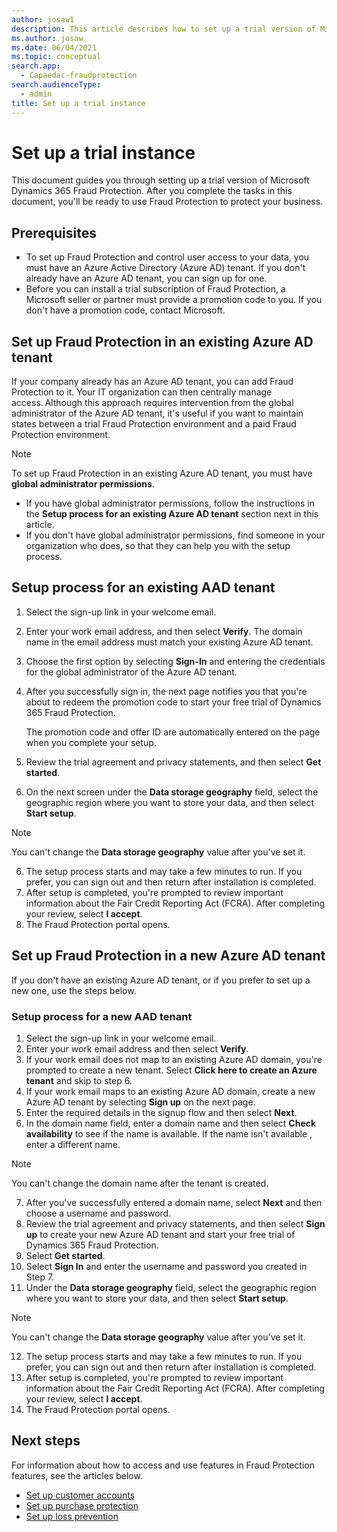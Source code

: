 ```yaml
---
author: josaw1
description: This article describes how to set up a trial version of Microsoft Dynamics 365 Fraud Protection.
ms.author: josaw
ms.date: 06/04/2021
ms.topic: conceptual
search.app: 
  - Capaedac-fraudprotection
search.audienceType:
  - admin
title: Set up a trial instance
---
```


# Set up a trial instance

This document guides you through setting up a trial version of Microsoft Dynamics 365 Fraud Protection. After you complete the tasks in this document, you'll be ready to use Fraud Protection to protect your business.

## Prerequisites

- To set up Fraud Protection and control user access to your data, you must have an Azure Active Directory (Azure AD) tenant. If you don't already have an Azure AD tenant, you can sign up for one.
- Before you can install a trial subscription of Fraud Protection, a Microsoft seller or partner must provide a promotion code to you. If you don't have a promotion code, contact Microsoft.

## Set up Fraud Protection in an existing Azure AD tenant	

If your company already has an Azure AD tenant, you can add Fraud Protection to it. Your IT organization can then centrally manage access. Although this approach requires intervention from the global administrator of the Azure AD tenant, it's useful if you want to maintain states between a trial Fraud Protection environment and a paid Fraud Protection environment.

  > [!NOTE]
  > To set up Fraud Protection in an existing Azure AD tenant, you must have **global administrator permissions**.


- If you have global administrator permissions, follow the instructions in the **Setup process for an existing Azure AD tenant** section next in this article.	
- If you don't have global administrator permissions, find someone in your organization who does, so that they can help you with the setup process.	

## Setup process for an existing AAD tenant	

1.	Select the sign-up link in your welcome email.	
2.	Enter your work email address, and then select **Verify**. The domain name in the email address must match your existing Azure AD tenant.	
3.	Choose the first option by selecting **Sign-In** and entering the credentials for the global administrator of the Azure AD tenant. 
4.	After you successfully sign in, the next page notifies you that you're about to redeem the promotion code to start your free trial of Dynamics 365 Fraud Protection.	

  	The promotion code and offer ID are automatically entered on the page when you complete your setup.	

4.	Review the trial agreement and privacy statements, and then select **Get started**.	
5.	On the next screen under the **Data storage geography** field, select the geographic region where you want to store your data, and then select **Start setup**.	

  > [!NOTE]
  > You can't change the **Data storage geography** value after you've set it.		

6.	The setup process starts and may take a few minutes to run. If you prefer, you can sign out and then return after installation is completed.	
7.	After setup is completed, you're prompted to review important information about the Fair Credit Reporting Act (FCRA). After completing your review, select **I accept**.	
8.	The Fraud Protection portal opens.	
	

## Set up Fraud Protection in a new Azure AD tenant	

If you don't have an existing Azure AD tenant, or if you prefer to set up a new one, use the steps below.	

### Setup process for a new AAD tenant 	

1.	Select the sign-up link in your welcome email.	
2.	Enter your work email address and then select **Verify**.	
3.	If your work email does not map to an existing Azure AD domain, you're prompted to create a new tenant. Select **Click here to create an Azure tenant** and skip to step 6.
4.	If your work email maps to an existing Azure AD domain, create a new Azure AD tenant by selecting **Sign up** on the next page.
5.	Enter the required details in the signup flow and then select **Next**.	
6.	In the domain name field, enter a domain name and then select **Check availability** to see if the name is available. If the name isn't available , enter a different name.

  > [!NOTE]
  > You can't change the domain name after the tenant is created.	

7.	After you've successfully entered a domain name, select **Next** and then choose a username and password.
8.	Review the trial agreement and privacy statements, and then select **Sign up** to create your new Azure AD tenant and start your free trial of Dynamics 365 Fraud Protection.
9.	Select **Get started**.	
10.	Select **Sign In** and enter the username and password you created in Step 7.
11.	Under the **Data storage geography** field, select the geographic region where you want to store your data, and then select **Start setup**.	

  > [!NOTE]
  > You can't change the **Data storage geography** value after you've set it.		

12. The setup process starts and may take a few minutes to run. If you prefer, you can sign out and then return after installation is completed.	
13. After setup is completed, you're prompted to review important information about the Fair Credit Reporting Act (FCRA). After completing your review, select **I accept**.	
14.	The Fraud Protection portal opens.	

## Next steps

For information about how to access and use features in Fraud Protection features, see the articles below.

- [Set up customer accounts](promocode-set-up-account-protection.md)
- [Set up purchase protection](promocode-set-up-purchase-protection.md)
- [Set up loss prevention](promocode-set-up-loss-prevention.md)
